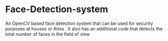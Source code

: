 # Face-Detection-system
An OpenCV based face detection system that can be used for security purposes at houses or Atms . 
It also has an additional code that detects the total number of faces in the field of view
